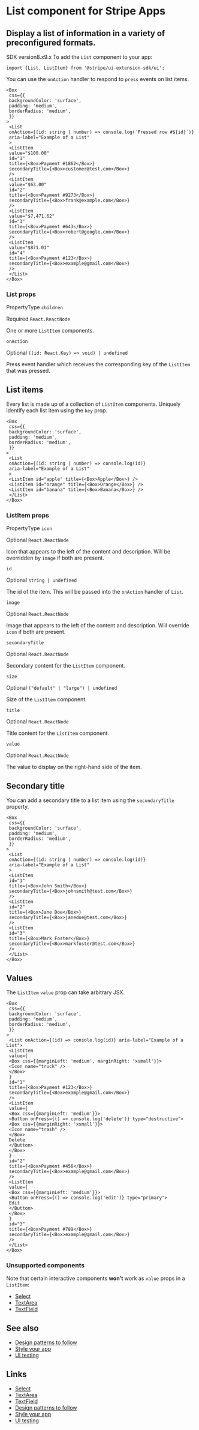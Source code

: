# List component for Stripe Apps

## Display a list of information in a variety of preconfigured formats.

SDK version8.x9.x
To add the `List` component to your app:

```
import {List, ListItem} from '@stripe/ui-extension-sdk/ui';
```

You can use the `onAction` handler to respond to `press` events on list items.

```
<Box
 css={{
 backgroundColor: 'surface',
 padding: 'medium',
 borderRadius: 'medium',
 }}
>
 <List
 onAction={(id: string | number) => console.log(`Pressed row #${id}`)}
 aria-label="Example of a List"
 >
 <ListItem
 value="$100.00"
 id="1"
 title={<Box>Payment #1862</Box>}
 secondaryTitle={<Box>customer@test.com</Box>}
 />
 <ListItem
 value="$63.00"
 id="2"
 title={<Box>Payment #9273</Box>}
 secondaryTitle={<Box>frank@example.com</Box>}
 />
 <ListItem
 value="$7,471.62"
 id="3"
 title={<Box>Payment #643</Box>}
 secondaryTitle={<Box>robert@google.com</Box>}
 />
 <ListItem
 value="$871.01"
 id="4"
 title={<Box>Payment #123</Box>}
 secondaryTitle={<Box>example@gmail.com</Box>}
 />
 </List>
</Box>
```

### List props

PropertyType
`children`

Required
`React.ReactNode`

One or more `ListItem` components.

`onAction`

Optional
`((id: React.Key) => void) | undefined`

Press event handler which receives the corresponding key of the `ListItem` that
was pressed.

## List items

Every list is made up of a collection of `ListItem` components. Uniquely
identify each list item using the `key` prop.

```
<Box
 css={{
 backgroundColor: 'surface',
 padding: 'medium',
 borderRadius: 'medium',
 }}
>
 <List
 onAction={(id: string | number) => console.log(id)}
 aria-label="Example of a List"
 >
 <ListItem id="apple" title={<Box>Apple</Box>} />
 <ListItem id="orange" title={<Box>Orange</Box>} />
 <ListItem id="banana" title={<Box>Banana</Box>} />
 </List>
</Box>
```

### ListItem props

PropertyType
`icon`

Optional
`React.ReactNode`

Icon that appears to the left of the content and description. Will be overridden
by `image` if both are present.

`id`

Optional
`string | undefined`

The id of the item. This will be passed into the `onAction` handler of `List`.

`image`

Optional
`React.ReactNode`

Image that appears to the left of the content and description. Will override
`icon` if both are present.

`secondaryTitle`

Optional
`React.ReactNode`

Secondary content for the `ListItem` component.

`size`

Optional
`("default" | "large") | undefined`

Size of the `ListItem` component.

`title`

Optional
`React.ReactNode`

Title content for the `ListItem` component.

`value`

Optional
`React.ReactNode`

The value to display on the right-hand side of the item.

## Secondary title

You can add a secondary title to a list item using the `secondaryTitle`
property.

```
<Box
 css={{
 backgroundColor: 'surface',
 padding: 'medium',
 borderRadius: 'medium',
 }}
>
 <List
 onAction={(id: string | number) => console.log(id)}
 aria-label="Example of a List"
 >
 <ListItem
 id="1"
 title={<Box>John Smith</Box>}
 secondaryTitle={<Box>johnsmith@test.com</Box>}
 />
 <ListItem
 id="2"
 title={<Box>Jane Doe</Box>}
 secondaryTitle={<Box>janedoe@test.com</Box>}
 />
 <ListItem
 id="3"
 title={<Box>Mark Foster</Box>}
 secondaryTitle={<Box>markfoster@test.com</Box>}
 />
 </List>
</Box>
```

## Values

The `ListItem` `value` prop can take arbitrary JSX.

```
<Box
 css={{
 backgroundColor: 'surface',
 padding: 'medium',
 borderRadius: 'medium',
 }}
>
 <List onAction={(id) => console.log(id)} aria-label="Example of a List">
 <ListItem
 value={
 <Box css={{marginLeft: 'medium', marginRight: 'xsmall'}}>
 <Icon name="truck" />
 </Box>
 }
 id="1"
 title={<Box>Payment #123</Box>}
 secondaryTitle={<Box>example@gmail.com</Box>}
 />
 <ListItem
 value={
 <Box css={{marginLeft: 'medium'}}>
 <Button onPress={() => console.log('delete')} type="destructive">
 <Box css={{marginRight: 'xsmall'}}>
 <Icon name="trash" />
 </Box>
 Delete
 </Button>
 </Box>
 }
 id="2"
 title={<Box>Payment #456</Box>}
 secondaryTitle={<Box>example@gmail.com</Box>}
 />
 <ListItem
 value={
 <Box css={{marginLeft: 'medium'}}>
 <Button onPress={() => console.log('edit')} type="primary">
 Edit
 </Button>
 </Box>
 }
 id="3"
 title={<Box>Payment #789</Box>}
 secondaryTitle={<Box>example@gmail.com</Box>}
 />
 </List>
</Box>
```

### Unsupported components

Note that certain interactive components **won’t** work as `value` props in a
`ListItem`:

- [Select](https://docs.stripe.com/stripe-apps/components/select)
- [TextArea](https://docs.stripe.com/stripe-apps/components/textarea)
- [TextField](https://docs.stripe.com/stripe-apps/components/textfield)

## See also

- [Design patterns to follow](https://docs.stripe.com/stripe-apps/patterns)
- [Style your app](https://docs.stripe.com/stripe-apps/style)
- [UI testing](https://docs.stripe.com/stripe-apps/ui-testing)

## Links

- [Select](https://docs.stripe.com/stripe-apps/components/select)
- [TextArea](https://docs.stripe.com/stripe-apps/components/textarea)
- [TextField](https://docs.stripe.com/stripe-apps/components/textfield)
- [Design patterns to follow](https://docs.stripe.com/stripe-apps/patterns)
- [Style your app](https://docs.stripe.com/stripe-apps/style)
- [UI testing](https://docs.stripe.com/stripe-apps/ui-testing)